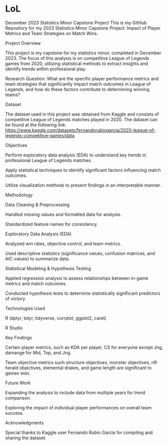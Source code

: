 # LoL
December 2023 Statistics Minor Capstone Project 
This is my GitHub Repository for my 2023 Statistics Minor Capstone Project: Impact of Player Metrics and Team Strategies on Match Wins. 

Project Overview

This project is my capstone for my statistics minor, completed in December 2023. The focus of this analysis is on competitive League of Legends games from 2020, utilizing statistical methods to extract insights and identify trends within professional play. 

Research Question: What are the specific player performance metrics and team strategies that significantly impact match outcomes in League of Legends, and how do these factors contribute to determining winning teams?


Dataset

The dataset used in this project was obtained from Kaggle and consists of competitive League of Legends matches played in 2020. The dataset can be found at the following link: https://www.kaggle.com/datasets/fernandorubiogarcia/2020-league-of-legends-competitive-games/data

Objectives

Perform exploratory data analysis (EDA) to understand key trends in professional League of Legends matches.

Apply statistical techniques to identify significant factors influencing match outcomes.

Utilize visualization methods to present findings in an interpretable manner.

Methodology

Data Cleaning & Preprocessing

Handled missing values and formatted data for analysis.

Standardized feature names for consistency.

Exploratory Data Analysis (EDA)

Analyzed win rates, objective control, and team metrics.

Used descriptive statistics (significance values, confusion matrices, and AIC values) to summarize data.

Statistical Modeling & Hypothesis Testing

Applied regression analysis to assess relationships between in-game metrics and match outcomes.

Conducted hypothesis tests to determine statistically significant predictors of victory.

Technologies Used

R (dplyr, tidyr, tidyverse, corrplot, ggplot2, caret)

R Studio

Key Findings

Certain player metrics, such as KDA per player, CS for everyone except Jng, damange for Mid, Top, and Jng. 

Team objective metrics such structure objectives, monster objectives, rift herald objectives, elemental drakes, and game length are significant to games won. 


Future Work

Expanding the analysis to include data from multiple years for trend comparison.

Exploring the impact of individual player performances on overall team success.

Acknowledgments

Special thanks to Kaggle user Fernando Rubio Garcia for compiling and sharing the dataset.

